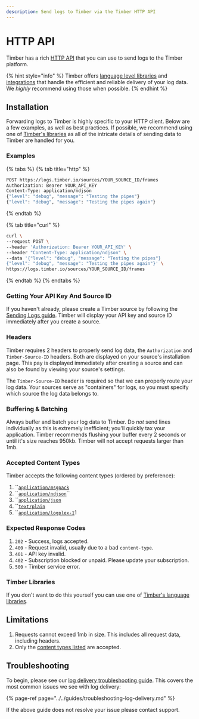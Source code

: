 ```yaml
---
description: Send logs to Timber via the Timber HTTP API
---
```


# HTTP API

Timber has a rich [HTTP API](http://docs.api.timber.io/) that you can use to send logs to the Timber platform.

{% hint style="info" %}
Timber offers [language level libraries](../../under-the-hood/language-libraries.md) and [integrations]() that handle the efficient and reliable delivery of your log data. We _highly_ recommend using those when possible.
{% endhint %}

## Installation

Forwarding logs to Timber is highly specific to your HTTP client. Below are a few examples, as well as best practices. If possible, we recommend using one of [Timber's libraries](../../under-the-hood/language-libraries.md) as all of the intricate details of sending data to Timber are handled for you.

### Examples

{% tabs %}
{% tab title="http" %}
```bash
POST https://logs.timber.io/sources/YOUR_SOURCE_ID/frames
Authorization: Bearer YOUR_API_KEY
Content-Type: application/ndjson
{"level": "debug", "message": "Testing the pipes"}
{"level": "debug", "message": "Testing the pipes again"}
```
{% endtab %}

{% tab title="curl" %}
```bash
curl \
--request POST \
--header 'Authorization: Bearer YOUR_API_KEY' \
--header "Content-Type: application/ndjson" \
--data '{"level": "debug", "message": "Testing the pipes"}
{"level": "debug", "message": "Testing the pipes again"}' \
https://logs.timber.io/sources/YOUR_SOURCE_ID/frames
```
{% endtab %}
{% endtabs %}

### Getting Your API Key And Source ID

If you haven't already, please create a Timber source by following the [Sending Logs guide](). Timber will display your API key and source ID immediately after you create a source.

### Headers

Timber requires 2 headers to properly send log data, the `Authorization` and `Timber-Source-ID` headers. Both are displayed on your source's installation page. This pay is displayed immediately after creating a source and can also be found by viewing your source's settings.

The `Timber-Source-ID` header is required so that we can properly route your log data. Your sources serve as "containers" for logs, so you must specify which source the log data belongs to.

### Buffering & Batching

Always buffer and batch your log data to Timber. Do _not_ send lines individually as this is extremely inefficient; you'll quickly tax your application. Timber recommends flushing your buffer every 2 seconds or until it's size reaches 950kb. Timber will not accept requests larger than 1mb.

### Accepted Content Types

Timber accepts the following content types \(ordered by preference\):

1. \`\`[`application/msgpack`](https://msgpack.org/index.html) 
2. \`\`[`application/ndjson`](http://ndjson.org/)\`\`
3. \`\`[`application/json`](https://www.json.org/) 
4. \`\`[`text/plain`](https://www.w3.org/Protocols/rfc1341/7_1_Text.html) 
5. \`\`[`application/logplex-1`](https://github.com/heroku/logplex/blob/master/doc/README.http_drains.md#logplex-http-drains)1

### Expected Response Codes

1. `202` - Success, logs accepted.
2. `400` - Request invalid, usually due to a bad `content-type`.
3. `401` - API key invalid.
4. `402` - Subscription blocked or unpaid. Please update your subscription.
5. `500` - Timber service error.

### Timber Libraries

If you don't want to do this yourself you can use one of [Timber's language libraries](../../under-the-hood/language-libraries.md).

## Limitations

1. Requests cannot exceed 1mb in size. This includes all request data, including headers.
2. Only the [content types listed](./#accepted-content-types) are accepted.

## Troubleshooting

To begin, please see our [log delivery troubleshooting guide](../../guides/troubleshooting-log-delivery.md). This covers the most common issues we see with log delivery:

{% page-ref page="../../guides/troubleshooting-log-delivery.md" %}

If the above guide does not resolve your issue please contact support.

